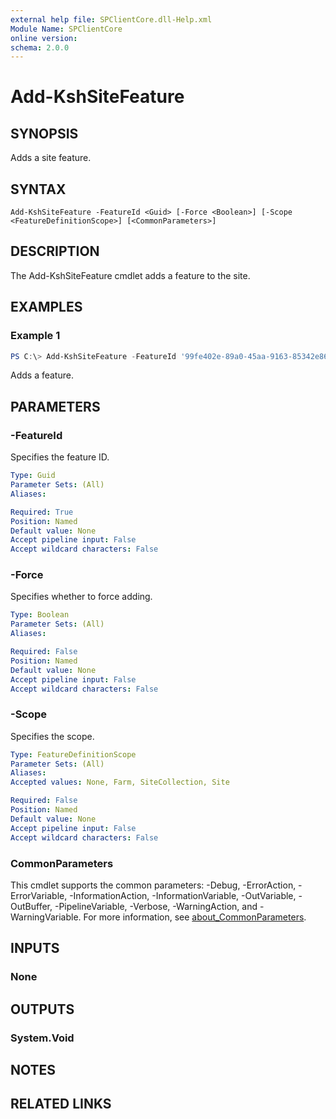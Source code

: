 ```yaml
---
external help file: SPClientCore.dll-Help.xml
Module Name: SPClientCore
online version:
schema: 2.0.0
---
```


# Add-KshSiteFeature

## SYNOPSIS
Adds a site feature.

## SYNTAX

```
Add-KshSiteFeature -FeatureId <Guid> [-Force <Boolean>] [-Scope <FeatureDefinitionScope>] [<CommonParameters>]
```

## DESCRIPTION
The Add-KshSiteFeature cmdlet adds a feature to the site.

## EXAMPLES

### Example 1
```powershell
PS C:\> Add-KshSiteFeature -FeatureId '99fe402e-89a0-45aa-9163-85342e865dc8'
```

Adds a feature.

## PARAMETERS

### -FeatureId
Specifies the feature ID.

```yaml
Type: Guid
Parameter Sets: (All)
Aliases:

Required: True
Position: Named
Default value: None
Accept pipeline input: False
Accept wildcard characters: False
```

### -Force
Specifies whether to force adding.

```yaml
Type: Boolean
Parameter Sets: (All)
Aliases:

Required: False
Position: Named
Default value: None
Accept pipeline input: False
Accept wildcard characters: False
```

### -Scope
Specifies the scope.

```yaml
Type: FeatureDefinitionScope
Parameter Sets: (All)
Aliases:
Accepted values: None, Farm, SiteCollection, Site

Required: False
Position: Named
Default value: None
Accept pipeline input: False
Accept wildcard characters: False
```

### CommonParameters
This cmdlet supports the common parameters: -Debug, -ErrorAction, -ErrorVariable, -InformationAction, -InformationVariable, -OutVariable, -OutBuffer, -PipelineVariable, -Verbose, -WarningAction, and -WarningVariable. For more information, see [about_CommonParameters](http://go.microsoft.com/fwlink/?LinkID=113216).

## INPUTS

### None

## OUTPUTS

### System.Void

## NOTES

## RELATED LINKS
